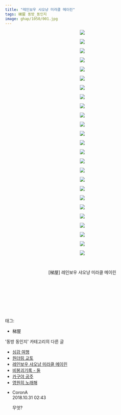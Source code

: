```yaml
---
title: "레인보우 샤오냥 미라클 메이린"
tags: 梯屋 동방_동인지
image: ghap/1050/001.jpg
---
```

<div class="article">
<p style="text-align: center; clear: none; float: none;"><img src="{{ site.nasurl }}/ghap/1050/001.jpg"/></p>
<p style="text-align: center; clear: none; float: none;"><img src="{{ site.nasurl }}/ghap/1050/002.jpg"/></p>
<p style="text-align: center; clear: none; float: none;"><img src="{{ site.nasurl }}/ghap/1050/003.jpg"/></p>
<p style="text-align: center; clear: none; float: none;"><img src="{{ site.nasurl }}/ghap/1050/004.jpg"/></p>
<p style="text-align: center; clear: none; float: none;"><img src="{{ site.nasurl }}/ghap/1050/005.jpg"/></p>
<p style="text-align: center; clear: none; float: none;"><img src="{{ site.nasurl }}/ghap/1050/006.jpg"/></p>
<p style="text-align: center; clear: none; float: none;"><img src="{{ site.nasurl }}/ghap/1050/007.jpg"/></p>
<p style="text-align: center; clear: none; float: none;"><img src="{{ site.nasurl }}/ghap/1050/008.jpg"/></p>
<p style="text-align: center; clear: none; float: none;"><img src="{{ site.nasurl }}/ghap/1050/009.jpg"/></p>
<p style="text-align: center; clear: none; float: none;"><img src="{{ site.nasurl }}/ghap/1050/010.jpg"/></p>
<p style="text-align: center; clear: none; float: none;"><img src="{{ site.nasurl }}/ghap/1050/011.jpg"/></p>
<p style="text-align: center; clear: none; float: none;"><img src="{{ site.nasurl }}/ghap/1050/012.jpg"/></p>
<p style="text-align: center; clear: none; float: none;"><img src="{{ site.nasurl }}/ghap/1050/013.jpg"/></p>
<p style="text-align: center; clear: none; float: none;"><img src="{{ site.nasurl }}/ghap/1050/014.jpg"/></p>
<p style="text-align: center; clear: none; float: none;"><img src="{{ site.nasurl }}/ghap/1050/015.jpg"/></p>
<p style="text-align: center; clear: none; float: none;"><img src="{{ site.nasurl }}/ghap/1050/016.jpg"/></p>
<p style="text-align: center; clear: none; float: none;"><img src="{{ site.nasurl }}/ghap/1050/017.jpg"/></p>
<p style="text-align: center; clear: none; float: none;"><img src="{{ site.nasurl }}/ghap/1050/018.jpg"/></p>
<p style="text-align: center; clear: none; float: none;"><img src="{{ site.nasurl }}/ghap/1050/019.jpg"/></p>
<p style="text-align: center; clear: none; float: none;"><img src="{{ site.nasurl }}/ghap/1050/020.jpg"/></p>
<p style="text-align: center; clear: none; float: none;"><img src="{{ site.nasurl }}/ghap/1050/021.jpg"/></p>
<p style="text-align: center; clear: none; float: none;"><img src="{{ site.nasurl }}/ghap/1050/022.jpg"/></p>
<p style="text-align: center; clear: none; float: none;"><img src="{{ site.nasurl }}/ghap/1050/023.jpg"/></p>
<p style="text-align: center; clear: none; float: none;"><img src="{{ site.nasurl }}/ghap/1050/024.jpg"/></p>
<p style="text-align: center; clear: none; float: none;"><img src="{{ site.nasurl }}/ghap/1050/025.jpg"/></p>
<p style="text-align: center; clear: none; float: none;"><br/></p>
<p style="text-align: center; clear: none; float: none;">[梯屋] 레인보우 샤오냥 미라클 메이린</p>
<p style="text-align: center; clear: none; float: none;"><br/></p>
<p style="text-align: center; clear: none; float: none;"><br/></p>
<p style="text-align: center; clear: none; float: none;"><br/></p>
<p><br/></p>
</div><div class="tagTrail">
<p>태그: </p>
<ul>
<li>梯屋</li>
</ul>
</div><div class="another">
<p>'동방 동인지' 카테고리의 다른 글</p>
<ul>
<li><a href="/2016-07-24-ghap_1054">심감 여행</a></li>
<li><a href="/2016-07-24-ghap_1052">원더링 교토</a></li>
<li><a href="/2016-07-24-ghap_1050">레인보우 샤오냥 미라클 메이린</a></li>
<li><a href="/2016-07-24-ghap_1049">비봉괴기록 - 둘</a></li>
<li><a href="/2016-07-24-ghap_1048">카구야 공주</a></li>
<li><a href="/2016-07-24-ghap_1047">영원히 노래해</a></li>
</ul>
</div><div class="cb_module cb_fluid">
<div class="cb_wrt cb_profile">
<div class="comment">
<ul>
<li class="cb_thumb_off" id="comment15365339">
<div class="cb_comment_area">
<div class="cb_info_area">
<div class="cb_section">
<span class="cb_nick_name">CoronA</span>
</div>
<div class="cb_section">
<span class="cb_date">2018.10.31 02:43 </span>
</div>
</div>
<div class="cb_dsc_comment">
<p class="cb_dsc">
											무엇?
										</p>
</div>
</div></li>
</ul>
</div>
</div><!-- commentList close -->
</div>
<br/>
<p id="refer"></p>
<br/>
